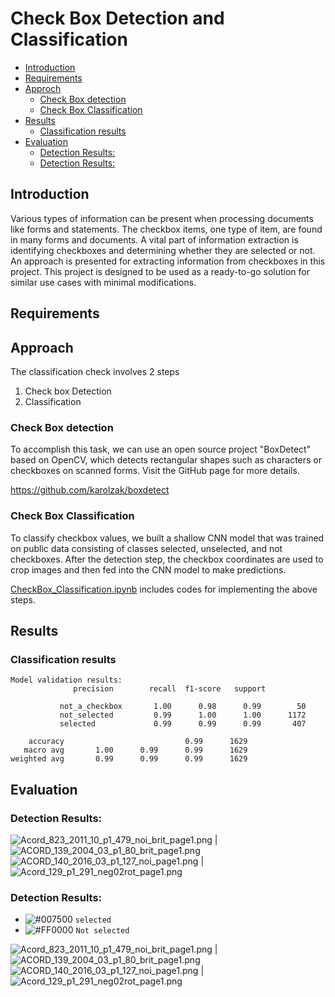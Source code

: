 # Check Box Detection and Classification
[](#)
  - [Introduction](#introduction)
  - [Requirements](#requirements)
  - [Approch](#approch)
    - [Check Box detection](#check-box-detection)
    - [Check Box Classification](#check-box-classification)
  - [Results](#results)
    - [Classification results](#classification-results)
  - [Evaluation](#evaluation)
    - [Detection Results:](#detection-results)
    - [Detection Results:](#detection-results-1)

## Introduction

Various types of information can be present when processing documents like forms and statements. The checkbox items, one type of item, are found in many forms and documents. A vital part of information extraction is identifying checkboxes and determining whether they are selected or not. An approach is presented for extracting information from checkboxes in this project. This project is designed to be used as a ready-to-go solution for similar use cases with minimal modifications.         

## Requirements

## Approach
The classification check involves 2 steps
1. Check box Detection
2. Classification
   
### Check Box detection
 To accomplish this task, we can use an open source project "BoxDetect" based on OpenCV, which detects rectangular shapes such as characters or checkboxes on scanned forms. Visit the GitHub page for more details.

 https://github.com/karolzak/boxdetect

### Check Box Classification
To classify checkbox values, we built a shallow CNN model that was trained on public data consisting of classes selected, unselected, and not checkboxes. After the detection step, the checkbox coordinates are used to crop images and then fed into the CNN model to make predictions.

[CheckBox_Classification.ipynb](CheckBox_Classification.ipynb)  includes codes for implementing the above steps.  

## Results


### Classification results
```
Model validation results:
              precision        recall  f1-score   support

           not_a_checkbox       1.00      0.98      0.99        50
           not_selected         0.99      1.00      1.00      1172
           selected             0.99      0.99      0.99       407

    accuracy                           0.99      1629
   macro avg       1.00      0.99      0.99      1629
weighted avg       0.99      0.99      0.99      1629
```



## Evaluation

### Detection Results:
![](imgs/Detection.png  "Acord_823_2011_10_p1_479_noi_brit_page1.png") | ![](imgs/Detection1.png  "ACORD_139_2004_03_p1_80_brit_page1.png")
![](imgs/Detection2.png "ACORD_140_2016_03_p1_127_noi_page1.png") | ![](imgs/Detection3.png  "Acord_129_p1_291_neg02rot_page1.png")

### Detection Results:
- ![#007500](https://via.placeholder.com/15/007500/007500.png) `selected`
- ![#FF0000](https://via.placeholder.com/15/FF0000/FF0000.png) `Not selected`

![](imgs/Classification.png  "Acord_823_2011_10_p1_479_noi_brit_page1.png") | ![](imgs/Classification1.png  "ACORD_139_2004_03_p1_80_brit_page1.png")
![](imgs/Classification2.png "ACORD_140_2016_03_p1_127_noi_page1.png") | ![](imgs/Classification3.png  "Acord_129_p1_291_neg02rot_page1.png")




